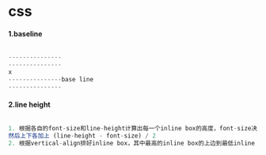 # css

#### 1.baseline
```js

---------------
---------------
x
---------------base line
---------------


```

#### 2.line height

```js

1. 根据各自的font-size和line-height计算出每一个inline box的高度，font-size决定content-area高度，
然后上下各加上 (line-height - font-size) / 2
2. 根据vertical-align排好inline box，其中最高的inline box的上边到最低inline box的下边就位 line height。

```
